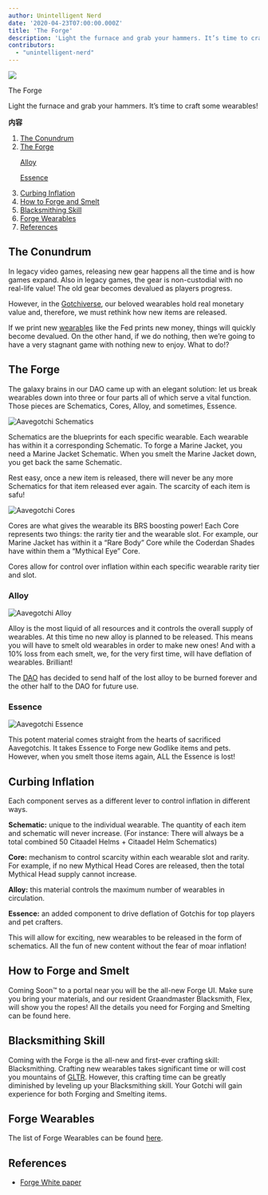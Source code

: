 ```yaml
---
author: Unintelligent Nerd
date: '2020-04-23T07:00:00.000Z'
title: 'The Forge'
description: 'Light the furnace and grab your hammers. It’s time to craft some wearables!'
contributors:
  - "unintelligent-nerd"
---
```


<div class="headerImageContainer">
<img class="headerImage" src="/forge/forge.png">
<p class="headerImageText">The Forge</p>
</div>

Light the furnace and grab your hammers. It’s time to craft some wearables!

<div class="contentsBox">

**内容**

<ol>
<li><a href=#the-conundrum>The Conundrum</a></li>
<li><a href=#the-forge>The Forge</a></li>
<p><a href=#alloy>Alloy</a></p>
<p><a href=#essence>Essence</a></p>
<li><a href=#curbing-inflation>Curbing Inflation</a></li>
<li><a href=#how-to-forge-and-smelt>How to Forge and Smelt</a></li>
<li><a href=#blacksmithing-skill>Blacksmithing Skill</a></li>
<li><a href=#forge-wearables>Forge Wearables</a></li>
<li><a href=#references>References</a></li>
</ol>

</div>

## The Conundrum

In legacy video games, releasing new gear happens all the time and is how games expand. Also in legacy games, the gear is non-custodial with no real-life value! The old gear becomes devalued as players progress.

However, in the [Gotchiverse](/gotchiverse), our beloved wearables hold real monetary value and, therefore, we must rethink how new items are released.

If we print new [wearables](/wearables) like the Fed prints new money, things will quickly become devalued. On the other hand, if we do nothing, then we’re going to have a very stagnant game with nothing new to enjoy. What to do!?

## The Forge

The galaxy brains in our DAO came up with an elegant solution: let us break wearables down into three or four parts all of which serve a vital function. Those pieces are Schematics, Cores, Alloy, and sometimes, Essence.

<img class="bodyImage" src="/forge/schematics.png" alt="Aavegotchi Schematics" />

Schematics are the blueprints for each specific wearable. Each wearable has within it a corresponding Schematic. To forge a Marine Jacket, you need a Marine Jacket Schematic. When you smelt the Marine Jacket down, you get back the same Schematic.

Rest easy, once a new item is released, there will never be any more Schematics for that item released ever again. The scarcity of each item is safu!

<img class="bodyImage" src="/forge/cores.png" alt="Aavegotchi Cores" />

Cores are what gives the wearable its BRS boosting power! Each Core represents two things: the rarity tier and the wearable slot. For example, our Marine Jacket has within it a “Rare Body” Core while the Coderdan Shades have within them a “Mythical Eye” Core.

Cores allow for control over inflation within each specific wearable rarity tier and slot.

### Alloy

<img src="/forge/alloy.png" alt="Aavegotchi Alloy" />

Alloy is the most liquid of all resources and it controls the overall supply of wearables. At this time no new alloy is planned to be released. This means you will have to smelt old wearables in order to make new ones! And with a 10% loss from each smelt, we, for the very first time, will have deflation of wearables. Brilliant!

The [DAO](/dao) has decided to send half of the lost alloy to be burned forever and the other half to the DAO for future use.

### Essence

<img src="/forge/essence.png" alt="Aavegotchi Essence" />

This potent material comes straight from the hearts of sacrificed Aavegotchis. It takes Essence to Forge new Godlike items and pets. However, when you smelt those items again, ALL the Essence is lost!

## Curbing Inflation

Each component serves as a different lever to control inflation in different ways.

**Schematic:** unique to the individual wearable. The quantity of each item and schematic will never increase. (For instance: There will always be a total combined 50 Citaadel Helms + Citaadel Helm Schematics)

**Core:** mechanism to control scarcity within each wearable slot and rarity. For example, if no new Mythical Head Cores are released, then the total Mythical Head supply cannot increase.

**Alloy:** this material controls the maximum number of wearables in circulation.

**Essence:** an added component to drive deflation of Gotchis for top players and pet crafters.

This will allow for exciting, new wearables to be released in the form of schematics. All the fun of new content without the fear of moar inflation!

## How to Forge and Smelt

Coming Soon™ to a portal near you will be the all-new Forge UI. Make sure you bring your materials, and our resident Graandmaster Blacksmith, Flex, will show you the ropes! All the details you need for Forging and Smelting can be found here.

## Blacksmithing Skill

Coming with the Forge is the all-new and first-ever crafting skill: Blacksmithing. Crafting new wearables takes significant time or will cost you mountains of [GLTR](/gotchus-alchemica-exchange#gltr-token). However, this crafting time can be greatly diminished by leveling up your Blacksmithing skill. Your Gotchi will gain experience for both Forging and Smelting items.

## Forge Wearables

The list of Forge Wearables can be found [here](/wearables#forge-wearables).

## References

* [Forge White paper](https://docs.google.com/document/d/1RvlJmCRudFnso45oPU0veBqo-OLwwZiMJDaNBjRhf54)